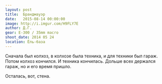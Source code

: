 ```yaml
---
layout: post
title:  Брандмауэр
date:   2015-08-14 00:00:00
image: http://i.imgur.com/H9FLY7E
author: Д.Г.
gear: E-300 / 35mm macro
shoot_date: 2014 05 24
location: Ёль-база
---
```


Сначала был колхоз, в колхозе была техника, и для техники был гараж. Потом колхоз кончился. И техника кончилась. Дольше всех держался гараж, но и его время пришло.

Осталась, вот, стена.
